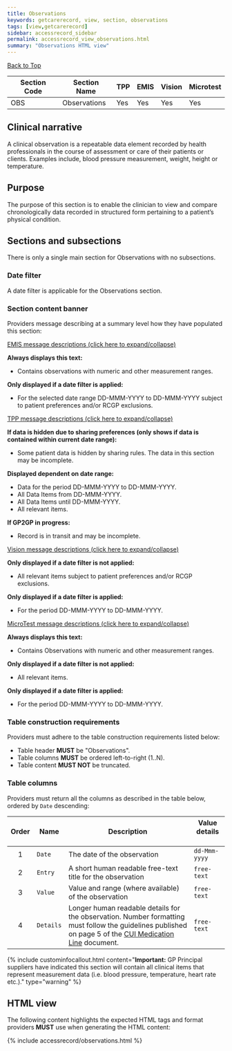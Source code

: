 ```yaml
---
title: Observations
keywords: getcarerecord, view, section, observations
tags: [view,getcarerecord]
sidebar: accessrecord_sidebar
permalink: accessrecord_view_observations.html
summary: "Observations HTML view"
---
```


<a href="#" class="back-to-top">Back to Top</a>

| Section Code | Section Name | TPP | EMIS | Vision | Microtest |
| ------------ | ------------ |-----|------|------|-----------|
| OBS | Observations | Yes | Yes | Yes | Yes |

## Clinical narrative ##

A clinical observation is a repeatable data element recorded by health professionals in the course of assessment or care of their patients or clients. Examples include, blood pressure measurement, weight, height or temperature.

## Purpose ##

The purpose of this section is to enable the clinician to view and compare chronologically data recorded in structured form pertaining to a patient’s physical condition.

## Sections and subsections ##

There is only a single main section for Observations with no subsections.

### Date filter ###

A date filter is applicable for the Observations section.

### Section content banner ###

Providers message describing at a summary level how they have populated this section:

<div class="panel-group" id="accordion">
                    <div class="panel panel-default">
                        <div class="panel-heading">
                                <a class="noCrossRef accordion-toggle" data-toggle="collapse" data-parent="#accordion" href="#collapseOne">EMIS message descriptions (click here to expand/collapse) </a>
						</div>
                        <div id="collapseOne" class="panel-collapse collapse noCrossRef">
                            <div class="panel-body">
								<p><b>Always displays this text:</b></p>
									<ul>
										<li>Contains observations with numeric and other measurement ranges.</li>
									</ul>
								<p><b>Only displayed if a date filter is applied:</b></p>
									<ul>
										<li>For the selected date range DD-MMM-YYYY to DD-MMM-YYYY subject to patient preferences and/or RCGP exclusions.</li>
									</ul>
                            </div>
                        </div>
                    </div>
                    <!-- /.panel -->
                    <div class="panel panel-default">
                        <div class="panel-heading">
                                <a class="noCrossRef accordion-toggle" data-toggle="collapse" data-parent="#accordion" href="#collapseTwo">TPP message descriptions (click here to expand/collapse)</a>
                        </div>
                        <div id="collapseTwo" class="panel-collapse collapse noCrossRef">
                            <div class="panel-body">
								<p><b>If data is hidden due to sharing preferences (only shows if data is contained within current date range):</b></p>
									<ul>
										<li>Some patient data is hidden by sharing rules. The data in this section may be incomplete.</li>
									</ul>
								<p><b>Displayed dependent on date range:</b></p>
									<ul>
										<li>Data for the period DD-MMM-YYYY to DD-MMM-YYYY.</li>
										<li>All Data Items from DD-MMM-YYYY.</li>
										<li>All Data Items until DD-MMM-YYYY.</li>
										<li>All relevant items.</li>
									</ul>
								<p><b>If GP2GP in progress:</b></p>
									<ul>
										<li>Record is in transit and may be incomplete.</li>
									</ul> 
                            </div>
                        </div>
                    </div>
                    <!-- /.panel -->
                    <div class="panel panel-default">
                        <div class="panel-heading">
                                <a class="noCrossRef accordion-toggle" data-toggle="collapse" data-parent="#accordion" href="#collapseThree">Vision message descriptions (click here to expand/collapse)</a>
                        </div>
                        <div id="collapseThree" class="panel-collapse collapse noCrossRef">
                            <div class="panel-body">
								<p><b>Only displayed if a date filter is not applied:</b></p>
									<ul>
										<li>All relevant items subject to patient preferences and/or RCGP exclusions.</li>
									</ul>
								<p><b>Only displayed if a date filter is applied:</b></p>
									<ul>
										<li>For the period DD-MMM-YYYY to DD-MMM-YYYY.</li>
									</ul>
                            </div>
                        </div>
                    </div>
                    <!-- /.panel -->
                    <div class="panel panel-default">
                        <div class="panel-heading">
                                <a class="noCrossRef accordion-toggle" data-toggle="collapse" data-parent="#accordion" href="#collapseFour">MicroTest message descriptions (click here to expand/collapse)</a>
                        </div>
                        <div id="collapseFour" class="panel-collapse collapse">
                            <div class="panel-body">
								<p><b>Always displays this text:</b></p>
									<ul>
										<li>Contains Observations with numeric and other measurement ranges.</li>
									</ul>
								<p><b>Only displayed if a date filter is not applied:</b></p>
									<ul>
										<li>All relevant items.</li>
									</ul>
								<p><b>Only displayed if a date filter is applied:</b></p>
									<ul>
										<li>For the period DD-MMM-YYYY to DD-MMM-YYYY.</li>
									</ul>
                            </div>
                        </div>
                    </div>
</div>


### Table construction requirements ###

Providers must adhere to the table construction requirements listed below:

- Table header **MUST** be "Observations".
- Table columns **MUST** be ordered left-to-right (1..N).
- Table content **MUST NOT** be truncated.


### Table columns ###

Providers must return all the columns as described in the table below, ordered by `Date` descending:


| Order | Name | Description | Value details &nbsp;&nbsp;&nbsp; |
| ----- | ---- | ----------- | -------------------------------- |
| <center>1</center> | `Date`  <i class="fa fa-sort-desc" aria-hidden="true"> | The date of the observation | `dd-Mmm-yyyy` |
| <center>2</center> | `Entry`   | A short human readable free-text title for the observation | `free-text` |
| <center>3</center> | `Value`   | Value and range (where available) of the observation | `free-text` |
| <center>4</center> | `Details` | Longer human readable details for the observation. Number formatting must follow the guidelines published on page 5 of the [CUI Medication Line](http://webarchive.nationalarchives.gov.uk/20160921162642/http://systems.digital.nhs.uk/data/cui/uig/medlineqig.pdf) document.  | `free-text` |



{% include custominfocallout.html content="**Important:** GP Principal suppliers have indicated this section will contain all clinical items that represent measurement data (i.e. blood pressure, temperature, heart rate etc.)." type="warning" %}
	
	
## HTML view ##

The following content highlights the expected HTML tags and format providers **MUST** use when generating the HTML content:

{% include accessrecord/observations.html %}

